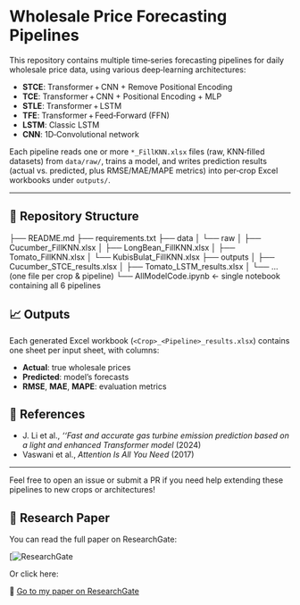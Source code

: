 # Wholesale Price Forecasting Pipelines

This repository contains multiple time‑series forecasting pipelines for daily wholesale price data, using various deep‑learning architectures:

- **STCE**: Transformer + CNN + Remove Positional Encoding 
- **TCE**: Transformer + CNN + Positional Encoding + MLP  
- **STLE**: Transformer + LSTM  
- **TFE**: Transformer + Feed‑Forward (FFN)  
- **LSTM**: Classic LSTM  
- **CNN**: 1D‑Convolutional network  

Each pipeline reads one or more `*_FillKNN.xlsx` files (raw, KNN‑filled datasets) from `data/raw/`, trains a model, and writes prediction results (actual vs. predicted, plus RMSE/MAE/MAPE metrics) into per‑crop Excel workbooks under `outputs/`.

---

## 📂 Repository Structure

├── README.md
├── requirements.txt
├── data
│ └── raw
│ ├── Cucumber_FillKNN.xlsx
│ ├── LongBean_FillKNN.xlsx
│ ├── Tomato_FillKNN.xlsx
│ └── KubisBulat_FillKNN.xlsx
├── outputs
│ ├── Cucumber_STCE_results.xlsx
│ ├── Tomato_LSTM_results.xlsx
│ └── … (one file per crop & pipeline)
└── AllModelCode.ipynb ← single notebook containing all 6 pipelines

## 📈 Outputs

Each generated Excel workbook (`<Crop>_<Pipeline>_results.xlsx`) contains one sheet per input sheet, with columns:

- **Actual**: true wholesale prices  
- **Predicted**: model’s forecasts  
- **RMSE**, **MAE**, **MAPE**: evaluation metrics  

## 🔗 References
-  J. Li et al., *‘‘Fast and accurate gas turbine emission prediction based on a light and enhanced Transformer model* (2024)
- Vaswani et al., *Attention Is All You Need* (2017)  



---

Feel free to open an issue or submit a PR if you need help extending these pipelines to new crops or architectures!
## 📑 Research Paper

You can read the full paper on ResearchGate:

[![ResearchGate](https://www.researchgate.net/publication/391554667_Computationally_Efficient_Single_Layer_Transformer_Convolutional_Encoder_for_Accurate_Price_Prediction_of_Agriculture_Commodities)

Or click here:

🔗 [Go to my paper on ResearchGate](https://www.researchgate.net/publication/391554667_Computationally_Efficient_Single_Layer_Transformer_Convolutional_Encoder_for_Accurate_Price_Prediction_of_Agriculture_Commodities)

